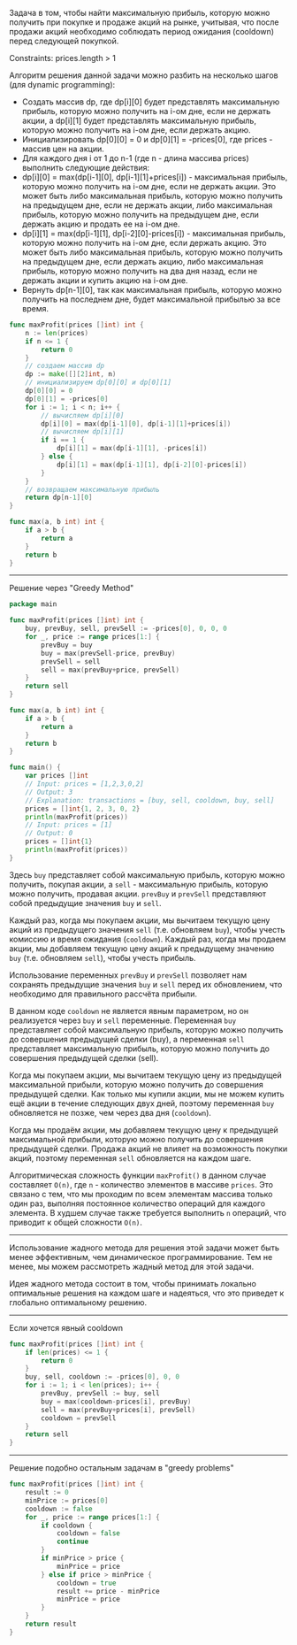 Задача в том, чтобы найти максимальную прибыль, которую можно получить при покупке и продаже акций на рынке, учитывая, что после продажи акций необходимо соблюдать период ожидания (cooldown) перед следующей покупкой.

Constraints: prices.length > 1

Алгоритм решения данной задачи можно разбить на несколько шагов (для dynamic programming):

- Создать массив dp, где dp[i][0] будет представлять максимальную прибыль, которую можно получить на i-ом дне, если не держать акции, а dp[i][1] будет представлять максимальную прибыль, которую можно получить на i-ом дне, если держать акцию.
- Инициализировать dp[0][0] = 0 и dp[0][1] = -prices[0], где prices - массив цен на акции.
- Для каждого дня i от 1 до n-1 (где n - длина массива prices) выполнить следующие действия:
- dp[i][0] = max(dp[i-1][0], dp[i-1][1]+prices[i]) - максимальная прибыль, которую можно получить на i-ом дне, если не держать акции. Это может быть либо максимальная прибыль, которую можно получить на предыдущем дне, если не держать акции, либо максимальная прибыль, которую можно получить на предыдущем дне, если держать акцию и продать ее на i-ом дне.
- dp[i][1] = max(dp[i-1][1], dp[i-2][0]-prices[i]) - максимальная прибыль, которую можно получить на i-ом дне, если держать акцию. Это может быть либо максимальная прибыль, которую можно получить на предыдущем дне, если держать акцию, либо максимальная прибыль, которую можно получить на два дня назад, если не держать акции и купить акцию на i-ом дне.
- Вернуть dp[n-1][0], так как максимальная прибыль, которую можно получить на последнем дне, будет максимальной прибылью за все время.

```go
func maxProfit(prices []int) int {
    n := len(prices)
    if n <= 1 {
        return 0
    }
    // создаем массив dp
    dp := make([][2]int, n)
    // инициализируем dp[0][0] и dp[0][1]
    dp[0][0] = 0
    dp[0][1] = -prices[0]
    for i := 1; i < n; i++ {
        // вычисляем dp[i][0]
        dp[i][0] = max(dp[i-1][0], dp[i-1][1]+prices[i])
        // вычисляем dp[i][1]
        if i == 1 {
            dp[i][1] = max(dp[i-1][1], -prices[i])
        } else {
            dp[i][1] = max(dp[i-1][1], dp[i-2][0]-prices[i])
        }
    }
    // возвращаем максимальную прибыль
    return dp[n-1][0]
}

func max(a, b int) int {
    if a > b {
        return a
    }
    return b
}
```

---

Решение через "Greedy Method"

```go
package main

func maxProfit(prices []int) int {
	buy, prevBuy, sell, prevSell := -prices[0], 0, 0, 0
	for _, price := range prices[1:] {
		prevBuy = buy
		buy = max(prevSell-price, prevBuy)
		prevSell = sell
		sell = max(prevBuy+price, prevSell)
	}
	return sell
}

func max(a, b int) int {
	if a > b {
		return a
	}
	return b
}

func main() {
	var prices []int
	// Input: prices = [1,2,3,0,2]
	// Output: 3
	// Explanation: transactions = [buy, sell, cooldown, buy, sell]
	prices = []int{1, 2, 3, 0, 2}
	println(maxProfit(prices))
	// Input: prices = [1]
	// Output: 0
	prices = []int{1}
	println(maxProfit(prices))
}
```

Здесь `buy` представляет собой максимальную прибыль, которую можно получить, покупая акции, а `sell` - максимальную прибыль, которую можно получить, продавая акции. `prevBuy` и `prevSell` представляют собой предыдущие значения `buy` и `sell`.

Каждый раз, когда мы покупаем акции, мы вычитаем текущую цену акций из предыдущего значения `sell` (т.е. обновляем `buy`), чтобы учесть комиссию и время ожидания (`cooldown`). Каждый раз, когда мы продаем акции, мы добавляем текущую цену акций к предыдущему значению `buy` (т.е. обновляем `sell`), чтобы учесть прибыль.

Использование переменных `prevBuy` и `prevSell` позволяет нам сохранять предыдущие значения `buy` и `sell` перед их обновлением, что необходимо для правильного рассчёта прибыли.

В данном коде `cooldown` не является явным параметром, но он реализуется через `buy` и `sell` переменные. Переменная `buy` представляет собой максимальную прибыль, которую можно получить до совершения предыдущей сделки (buy), а переменная `sell` представляет максимальную прибыль, которую можно получить до совершения предыдущей сделки (sell).

Когда мы покупаем акции, мы вычитаем текущую цену из предыдущей максимальной прибыли, которую можно получить до совершения предыдущей сделки. Как только мы купили акции, мы не можем купить ещё акции в течение следующих двух дней, поэтому переменная `buy` обновляется не позже, чем через два дня (`cooldown`).

Когда мы продаём акции, мы добавляем текущую цену к предыдущей максимальной прибыли, которую можно получить до совершения предыдущей сделки. Продажа акций не влияет на возможность покупки акций, поэтому переменная `sell` обновляется на каждом шаге.

Алгоритмическая сложность функции `maxProfit()` в данном случае составляет `O(n)`, где `n` - количество элементов в массиве `prices`. Это связано с тем, что мы проходим по всем элементам массива только один раз, выполняя постоянное количество операций для каждого элемента. В худшем случае также требуется выполнить `n` операций, что приводит к общей сложности `O(n)`.

---

Использование жадного метода для решения этой задачи может быть менее эффективным, чем динамическое программирование. Тем не менее, мы можем рассмотреть жадный метод для этой задачи.

Идея жадного метода состоит в том, чтобы принимать локально оптимальные решения на каждом шаге и надеяться, что это приведет к глобально оптимальному решению.

---

Если хочется явный cooldown

```go
func maxProfit(prices []int) int {
	if len(prices) <= 1 {
		return 0
	}
	buy, sell, cooldown := -prices[0], 0, 0
	for i := 1; i < len(prices); i++ {
		prevBuy, prevSell := buy, sell
		buy = max(cooldown-prices[i], prevBuy)
		sell = max(prevBuy+prices[i], prevSell)
		cooldown = prevSell
	}
	return sell
}
```

---

Решение подобно остальным задачам в "greedy problems"

```go
func maxProfit(prices []int) int {
	result := 0
	minPrice := prices[0]
	cooldown := false
	for _, price := range prices[1:] {
		if cooldown {
			cooldown = false
			continue
		}
		if minPrice > price {
			minPrice = price
		} else if price > minPrice {
			cooldown = true
			result += price - minPrice
			minPrice = price
		}
	}
	return result
}
```

